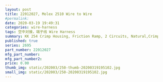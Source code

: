 ```yaml
---
layout: post
title: 22012027, Molex 2510 Wire to Wire
#permalink: 
date: 2020-03-19 19:49:31
categories: wire-harness
tags: 空中对接，端子线 Wire Harness
summary: KK 254 Crimp Housing, Friction Ramp, 2 Circuits, Natural,Crimp Housings
published: true 
series: 2695
part_number: 22012027
mfg_part_number: 
mfg_part_number2: 
price: 0.00
thumb_img: static/202003/250-thumb-20200319195102.jpg
small_img: static/202003/250-20200319195102.jpg
---
```



